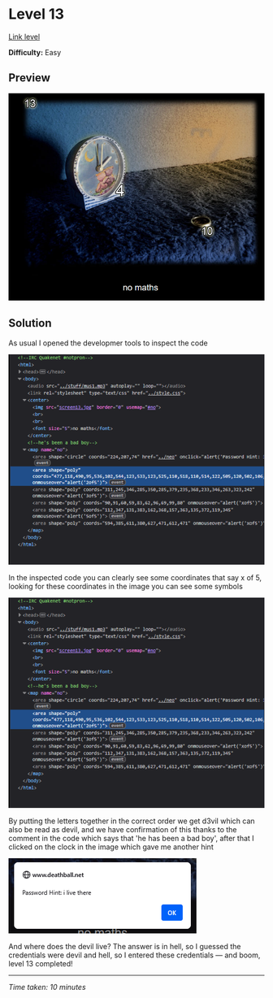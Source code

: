 # Level 13

[Link level](https://www.deathball.net/notpron/ps/afterdeath.htm)

**Difficulty:** Easy

## Preview
![Level 13](../images/level13.png)

## Solution
As usual I opened the developmer tools to inspect the code

![Level 13 inspected](../images/level13_inspected.png)

In the inspected code you can clearly see some coordinates that say x of 5, looking for these coordinates in the image you can see some symbols

![Level 13 coordinates](../images/level13_coordinates.png)

By putting the letters together in the correct order we get d3vil which can also be read as devil, and we have confirmation of this thanks to the comment in the code which says that 'he has been a bad boy', after that I clicked on the clock in the image which gave me another hint

![Level 13 hint](../images/level13_hint.png)

And where does the devil live? The answer is in hell, so I guessed the credentials were devil and hell, so I entered these credentials — and boom, level 13 completed!

---


_Time taken: 10 minutes_
